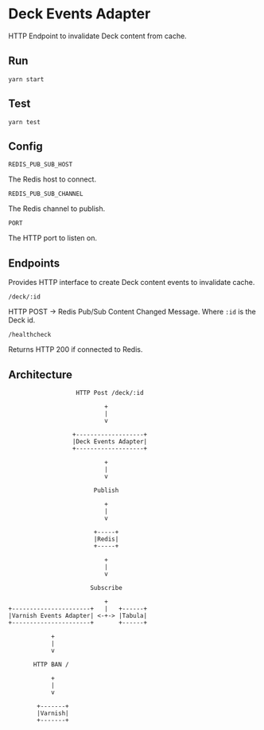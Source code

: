 # Deck Events Adapter

HTTP Endpoint to invalidate Deck content from cache.

## Run

```
yarn start
```

## Test

```
yarn test
```

## Config

```
REDIS_PUB_SUB_HOST
```

The Redis host to connect.

```
REDIS_PUB_SUB_CHANNEL
```

The Redis channel to publish.

```
PORT
```

The HTTP port to listen on.

## Endpoints

Provides HTTP interface to create Deck content events to invalidate cache.

```
/deck/:id
```

HTTP POST -> Redis Pub/Sub Content Changed Message. Where `:id` is the Deck id.

```
/healthcheck
```

Returns HTTP 200 if connected to Redis.

## Architecture

```
                   HTTP Post /deck/:id

                           +
                           |
                           v

                  +-------------------+
                  |Deck Events Adapter|
                  +-------------------+

                           +
                           |
                           v

                        Publish

                           +
                           |
                           v

                        +-----+
                        |Redis|
                        +-----+

                           +
                           |
                           v

                       Subscribe

                           +
+----------------------+   |   +------+
|Varnish Events Adapter| <-+-> |Tabula|
+----------------------+       +------+

            +
            |
            v

       HTTP BAN /

            +
            |
            v

        +-------+
        |Varnish|
        +-------+
```




